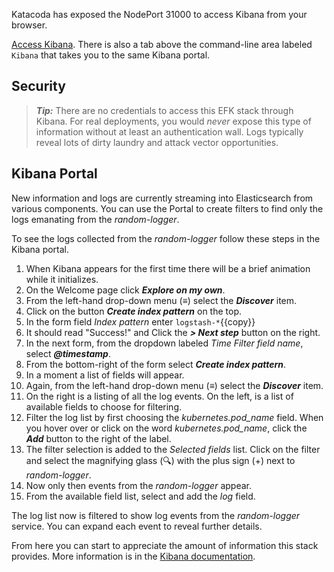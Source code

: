 Katacoda has exposed the NodePort 31000 to access Kibana from your browser.

[Access Kibana](https://[[HOST_SUBDOMAIN]]-31000-[[KATACODA_HOST]].environments.katacoda.com/). There is also a tab above the command-line area labeled `Kibana` that takes you to the same Kibana portal.

## Security ##

> **_Tip:_** There are no credentials to access this EFK stack through Kibana. For real deployments, you would _never_ expose this type of information without at least an authentication wall. Logs typically reveal lots of dirty laundry and attack vector opportunities.

## Kibana Portal ##

New information and logs are currently streaming into Elasticsearch from various components. You can use the Portal to create filters to find only the logs emanating from the _random-logger_.

To see the logs collected from the _random-logger_ follow these steps in the Kibana portal.

1. When Kibana appears for the first time there will be a brief animation while it initializes.
1. On the Welcome page click **_Explore on my own_**.
1. From the left-hand drop-down menu (≡) select the **_Discover_** item.
1. Click on the button **_Create index pattern_** on the top.
1. In the form field _Index pattern_ enter `logstash-*`{{copy}}
1. It should read "Success!" and Click the **_> Next step_** button on the right.
1. In the next form, from the dropdown labeled _Time Filter field name_, select **_@timestamp_**.
1. From the bottom-right of the form select **_Create index pattern_**.
1. In a moment a list of fields will appear.
1. Again, from the left-hand drop-down menu (≡) select the **_Discover_** item.
1. On the right is a listing of all the log events. On the left, is a list of available fields to choose for filtering.
1. Filter the log list by first choosing the _kubernetes.pod_name_ field. When you hover over or click on the word _kubernetes.pod_name_, click the **_Add_** button to the right of the label.
1. The filter selection is added to the _Selected fields_ list. Click on the filter and select the magnifying glass (🔍) with the plus sign (+) next to _random-logger_.
1. Now only then events from the _random-logger_ appear.
1. From the available field list, select and add the _log_ field.

The log list now is filtered to show log events from the _random-logger_ service. You can expand each event to reveal further details.

From here you can start to appreciate the amount of information this stack provides. More information is in the [Kibana documentation](https://www.elastic.co/guide/en/kibana/current/getting-started.html).
